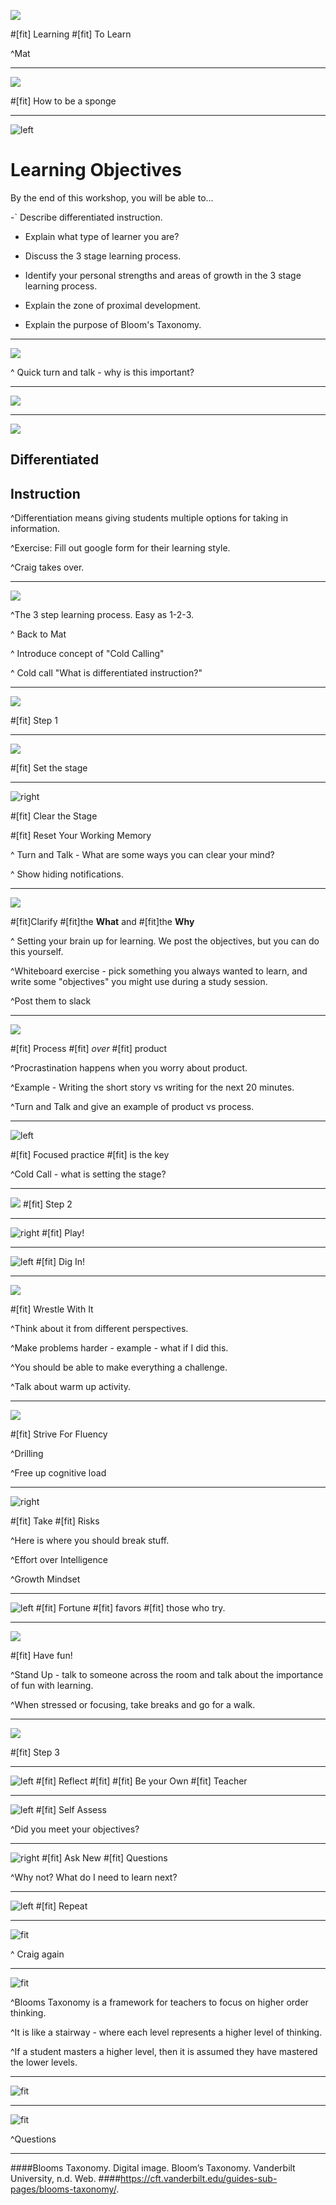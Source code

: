 ![](img/0_Learning.jpg)

#[fit] Learning
#[fit] To Learn

^Mat

---

![](img/1_sponge.jpg)

#[fit] How to be a sponge

---

![left](img/2_Objectives.jpg)


# Learning Objectives

By the end of this workshop, you will be able to...

-` Describe differentiated instruction.

- Explain what type of learner you are?

- Discuss the 3 stage learning process.

- Identify your personal strengths and areas of growth in the 3 stage learning process.

- Explain the zone of proximal development.

- Explain the purpose of Bloom's Taxonomy.

---

![](img/3_Why.png)

^ Quick turn and talk - why is this important?

---

![](img/4_Chart.png)

---

![](img/24_Different_Roads.jpg)

## Differentiated
## Instruction

^Differentiation means giving students multiple options for taking in information.

^Exercise: Fill out google form for their learning style.

^Craig takes over.

---

![](img/23_123.jpg)

^The 3 step learning process.  Easy as 1-2-3.

^ Back to Mat

^ Introduce concept of "Cold Calling"

^ Cold call "What is differentiated instruction?"

---

![](img/7_Step.jpg)

#[fit] Step 1

---

![](img/5_Stage.jpg)

#[fit] Set the stage

---

![right](img/8_Reset.jpg)

#[fit] Clear the Stage

#[fit] Reset Your Working Memory

^ Turn and Talk - What are some ways you can clear your mind?

^ Show hiding notifications.

---

![](img/9_WhatWhy.jpg)

#[fit]Clarify
#[fit]the **What** and
#[fit]the **Why**

^ Setting your brain up for learning.  We post the objectives, but you can do this yourself.  

^Whiteboard exercise - pick something you always wanted to learn, and write some "objectives" you might use during a study session.

^Post them to slack

---
![](img/10_Pomodoro.png)

#[fit] Process
#[fit] *over*
#[fit] product

^Procrastination happens when you worry about product.

^Example - Writing the short story vs writing for the next 20 minutes.

^Turn and Talk and give an example of product vs process.

---

![left](img/11_Key.jpg)

#[fit] Focused practice
#[fit] is the key

^Cold Call - what is setting the stage?

---

![](img/7_Step.jpg)
#[fit] Step 2

---

![right](img/12_Play.jpg)
#[fit] Play!

---

![left](img/13_DigIn.jpg)
#[fit] Dig In!

---

![](img/14_Wrestle.png)

#[fit] Wrestle With It

^Think about it from different perspectives.

^Make problems harder - example - what if I did this.

^You should be able to make everything a challenge.

^Talk about warm up activity.

---

![](img/15_Strive.jpg)

#[fit] Strive For Fluency

^Drilling

^Free up cognitive load

---

![right](img/16_Risks.jpg)

#[fit] Take
#[fit] Risks

^Here is where you should break stuff.

^Effort over Intelligence

^Growth Mindset

---
![left](img/17_FortuneCookie.jpg)
#[fit] Fortune
#[fit] favors
#[fit] those who try.

---

![](img/18_Fun.jpg)

#[fit] Have fun!

^Stand Up - talk to someone across the room and talk about the importance of fun with learning.

^When stressed or focusing, take breaks and go for a walk.

---

![](img/7_Step.jpg)

#[fit] Step 3

---

![left](img/19_Reflect.jpg)
#[fit] Reflect
#[fit]
#[fit] Be your Own
#[fit] Teacher



---

![left](img/20_SelfAssess.jpg)
#[fit] Self Assess

^Did you meet your objectives?  

---

![right](img/12_Ask.jpg)
#[fit] Ask New
#[fit] Questions

^Why not?  What do I need to learn next?

---

![left](img/21_Repeat.jpg)
#[fit] Repeat

---

![fit](img/25_ZPD.png)

^ Craig again

---

![fit](img/26_BloomsTaxonomy.jpg)

^Blooms Taxonomy is a framework for teachers to focus on higher order thinking.

^It is like a stairway - where each level represents a higher level of thinking.

^If a student masters a higher level, then it is assumed they have mastered the lower levels.

---

![fit](img/27_PsychologyOfFlow.png)

---

![fit](img/22_Questions.png)

^Questions

---

####Blooms Taxonomy. Digital image. Bloom’s Taxonomy. Vanderbilt University, n.d. Web.
####[<https://cft.vanderbilt.edu/guides-sub-pages/blooms-taxonomy/>](https://cft.vanderbilt.edu/guides-sub-pages/blooms-taxonomy/).
